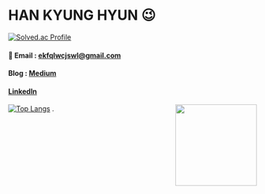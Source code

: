 # HAN KYUNG HYUN 😉

  
[![Solved.ac Profile](http://mazassumnida.wtf/api/generate_badge?boj=hkh3045)](https://solved.ac/hkh3045)

#### 📧 Email : ekfqlwcjswl@gmail.com       
#### Blog : [Medium](https://medium.com/@ekfqlwcjswl)
#### [LinkedIn](https://www.linkedin.com/in/kyunghyun-han-8b0956244/)
[![Top Langs](https://github-readme-stats.vercel.app/api/top-langs/?username=kyunghyunHan&theme=radical&langs_count=8&hide=css,html,makefile,jupyter%20notebook,starlark,java,Objective-C,Ruby,LLVM&layout=compact)](https://github.com/kyunghyunHan/github-readme-stats)
<img align='right' src="https://github-readme-stats.vercel.app/api?username=kyunghyunHan" height="165">.  